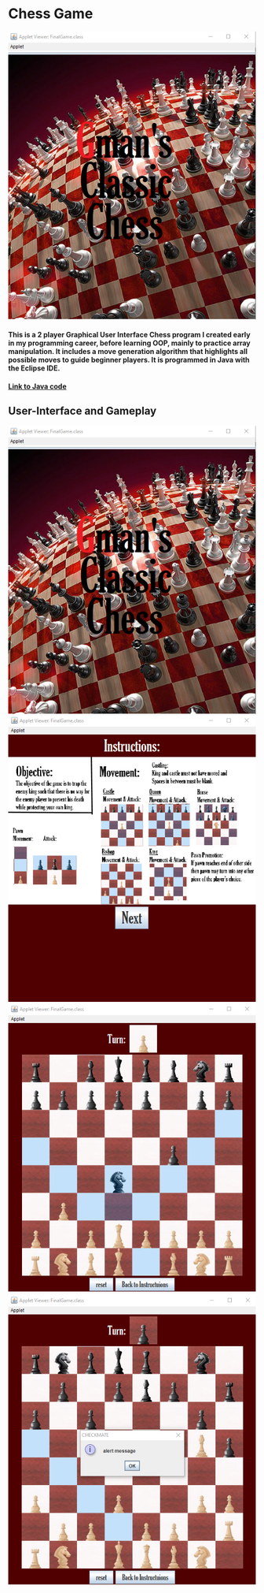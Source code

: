 # Chess Game
![](images/homescreen.png "Splash Screen")
#### This is a 2 player Graphical User Interface Chess program I created early in my programming career, before learning OOP, mainly to practice array manipulation. It includes a move generation algorithm that highlights all possible moves to guide beginner players. It is programmed in Java with the Eclipse IDE.
#### [Link to Java code](https://github.com/GursherBaath/ChessGame/blob/master/FinalGame.java)
## User-Interface and Gameplay
![](images/homescreen.png "Splash Screen")
![](images/instructionscreen.png "Instructions Screen")
![](images/gameplay.png "Queen is selected")
![](images/realcheckmate.png "Player moves Queen to cause checkmate")
